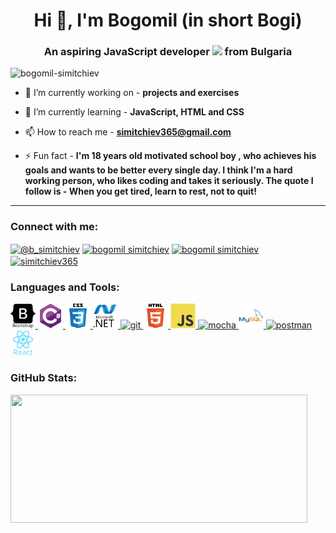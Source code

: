 <h1 align="center">Hi 👋, I'm Bogomil (in short Bogi)</h1>
<h3 align="center">An aspiring JavaScript developer <img src="https://media.giphy.com/media/WUlplcMpOCEmTGBtBW/giphy.gif" width="30"> from Bulgaria</h3>

<p align="left"> <img src="https://komarev.com/ghpvc/?username=bogomil-simitchiev&label=Profile%20views&color=0e75b6&style=flat" alt="bogomil-simitchiev" /> </p>

- 🔭 I’m currently working on - <b>projects and exercises</b>

- 🌱 I’m currently learning - <b>JavaScript, HTML and CSS</b>

- 📫 How to reach me - <b>simitchiev365@gmail.com</b>

- ⚡ Fun fact - **I'm 18 years old motivated school boy , who achieves his goals and wants to be better every single day. I think I'm a hard working person, who likes coding and takes it seriously. The quote I follow is - When you get tired, learn to rest, not to quit!**
<hr/>
<h3 align="left">Connect with me:</h3>
<p align="left">
 <a href="https://twitter.com/@b_simitchiev" target="blank"><img align="center" src="https://raw.githubusercontent.com/rahuldkjain/github-profile-readme-generator/master/src/images/icons/Social/twitter.svg" alt="@b_simitchiev" height="30" width="40" /></a>
<a href="https://linkedin.com/in/bogomil-simitchiev-97593724b/" target="blank"><img align="center" src="https://raw.githubusercontent.com/rahuldkjain/github-profile-readme-generator/master/src/images/icons/Social/linked-in-alt.svg" alt="bogomil simitchiev" height="30" width="40" /></a>
<a href="https://www.facebook.com/BogomilSimitchiev" target="blank"><img align="center" src="https://raw.githubusercontent.com/rahuldkjain/github-profile-readme-generator/master/src/images/icons/Social/facebook.svg" alt="bogomil simitchiev" height="30" width="40" /></a>
<a href="https://instagram.com/simitchiev365" target="blank"><img align="center" src="https://raw.githubusercontent.com/rahuldkjain/github-profile-readme-generator/master/src/images/icons/Social/instagram.svg" alt="simitchiev365" height="30" width="40" /></a>
</p>

<h3 align="left">Languages and Tools:</h3>
<p align="left"> <a href="https://getbootstrap.com" target="_blank" rel="noreferrer"> <img src="https://raw.githubusercontent.com/devicons/devicon/master/icons/bootstrap/bootstrap-plain-wordmark.svg" alt="bootstrap" width="40" height="40"/> </a> <a href="https://www.w3schools.com/cs/" target="_blank" rel="noreferrer"> <img src="https://raw.githubusercontent.com/devicons/devicon/master/icons/csharp/csharp-original.svg" alt="csharp" width="40" height="40"/> </a> <a href="https://www.w3schools.com/css/" target="_blank" rel="noreferrer"> <img src="https://raw.githubusercontent.com/devicons/devicon/master/icons/css3/css3-original-wordmark.svg" alt="css3" width="40" height="40"/> </a> <a href="https://dotnet.microsoft.com/" target="_blank" rel="noreferrer"> <img src="https://raw.githubusercontent.com/devicons/devicon/master/icons/dot-net/dot-net-original-wordmark.svg" alt="dotnet" width="40" height="40"/> </a> <a href="https://git-scm.com/" target="_blank" rel="noreferrer"> <img src="https://www.vectorlogo.zone/logos/git-scm/git-scm-icon.svg" alt="git" width="40" height="40"/> </a> <a href="https://www.w3.org/html/" target="_blank" rel="noreferrer"> <img src="https://raw.githubusercontent.com/devicons/devicon/master/icons/html5/html5-original-wordmark.svg" alt="html5" width="40" height="40"/> </a> <a href="https://developer.mozilla.org/en-US/docs/Web/JavaScript" target="_blank" rel="noreferrer"> <img src="https://raw.githubusercontent.com/devicons/devicon/master/icons/javascript/javascript-original.svg" alt="javascript" width="40" height="40"/> </a> <a href="https://mochajs.org" target="_blank" rel="noreferrer"> <img src="https://www.vectorlogo.zone/logos/mochajs/mochajs-icon.svg" alt="mocha" width="40" height="40"/> </a> <a href="https://www.mysql.com/" target="_blank" rel="noreferrer"> <img src="https://raw.githubusercontent.com/devicons/devicon/master/icons/mysql/mysql-original-wordmark.svg" alt="mysql" width="40" height="40"/> </a> <a href="https://postman.com" target="_blank" rel="noreferrer"> <img src="https://www.vectorlogo.zone/logos/getpostman/getpostman-icon.svg" alt="postman" width="40" height="40"/> </a> <a href="https://reactjs.org/" target="_blank" rel="noreferrer"> <img src="https://raw.githubusercontent.com/devicons/devicon/master/icons/react/react-original-wordmark.svg" alt="react" width="40" height="40"/> </a> </p>
<h3 align="left">GitHub Stats:</h3>

<a href="#"><img src="https://github-readme-stats.vercel.app/api/top-langs/?username=bogomil-simitchiev&hide=jupyter%20notebook&theme=navy&hide_border=false&include_all_commits=false&count_private=false&layout=compact" height="205" width="475"></a>
